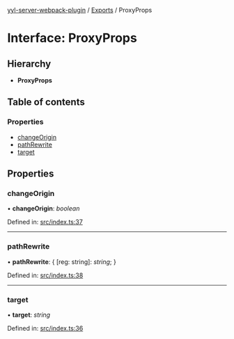 [yyl-server-webpack-plugin](../README.md) / [Exports](../modules.md) / ProxyProps

# Interface: ProxyProps

## Hierarchy

* **ProxyProps**

## Table of contents

### Properties

- [changeOrigin](proxyprops.md#changeorigin)
- [pathRewrite](proxyprops.md#pathrewrite)
- [target](proxyprops.md#target)

## Properties

### changeOrigin

• **changeOrigin**: *boolean*

Defined in: [src/index.ts:37](https://github.com/jackness1208/yyl-server-webpack-plugin/blob/d47dbbd/src/index.ts#L37)

___

### pathRewrite

• **pathRewrite**: { [reg: string]: *string*;  }

Defined in: [src/index.ts:38](https://github.com/jackness1208/yyl-server-webpack-plugin/blob/d47dbbd/src/index.ts#L38)

___

### target

• **target**: *string*

Defined in: [src/index.ts:36](https://github.com/jackness1208/yyl-server-webpack-plugin/blob/d47dbbd/src/index.ts#L36)
